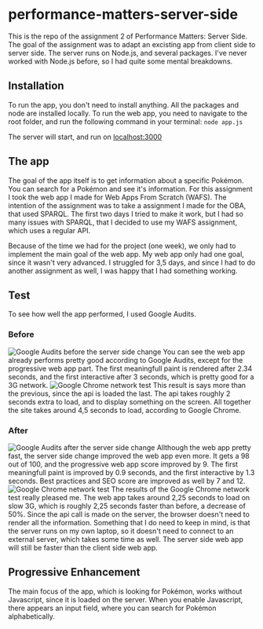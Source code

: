 # performance-matters-server-side
This is the repo of the assignment 2 of Performance Matters: Server Side.
The goal of the assignment was to adapt an excisting app from client side to server side. The server runs on Node.js, and several packages. I've never worked with Node.js before, so I had quite some mental breakdowns.

## Installation
To run the app, you don't need to install anything. All the packages and node are installed locally. To run the web app, you need to navigate to the root folder, and run the following command in your terminal:
`node app.js`

The server will start, and run on [localhost:3000](localhost:3000)

## The app
The goal of the app itself is to get information about a specific Pokémon. You can search for a Pokémon and see it's information.
For this assignment I took the web app I made for Web Apps From Scratch (WAFS). The intention of the assignment was to take a assignment I made for the OBA, that used SPARQL. The first two days I tried to make it work, but I had so many issues with SPARQL, that I decided to use my WAFS assignment, which uses a regular API. 

Because of the time we had for the project (one week), we only had to implement the main goal of the web app. My web app only had one goal, since it wasn't very advanced. I struggled for 3,5 days, and since I had to do another assignment as well, I was happy that I had something working.

## Test
To see how well the app performed, I used Google Audits.

### Before
![Google Audits before the server side change](https://i.imgur.com/MopOj35.png)
You can see the web app already performs pretty good according to Google Audits, except for the progressive web app part. The first meaningfull paint is rendered after 2.34 seconds, and the first interactive after 3 seconds, which is pretty good for a 3G network.
![Google Chrome network test](https://i.imgur.com/JZfWdzK.png)
This result is says more than the previous, since the api is loaded the last. The api takes roughly 2 seconds extra to load, and to display something on the screen. All together the site takes around 4,5 seconds to load, according to Google Chrome.

### After
![Google Audits after the server side change](https://i.imgur.com/ACmqLFr.png)
Allthough the web app pretty fast, the server side change improved the web app even more. It gets a 98 out of 100, and the progressive web app score improved by 9. The first meaningfull paint is improved by 0.9 seconds, and the first interactive by 1.3 seconds. Best practices and SEO score are improved as well by 7 and 12.
![Google Chrome network test](https://i.imgur.com/Je79cEU.png)
The results of the Google Chrome network test really pleased me. The web app takes around 2,25 seconds to load on slow 3G, which is roughly 2,25 seconds faster than before, a decrease of 50%. Since the api call is made on the server, the browser doesn't need to render all the information. Something that I do need to keep in mind, is that the server runs on my own laptop, so it doesn't need to connect to an external server, which takes some time as well. The server side web app will still be faster than the client side web app.

## Progressive Enhancement
The main focus of the app, which is looking for Pokémon, works without Javascript, since it is loaded on the server. When you enable Javascript, there appears an input field, where you can search for Pokémon alphabetically. 